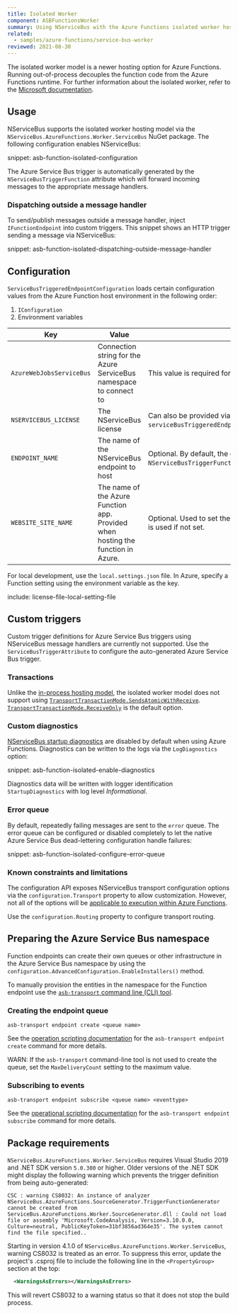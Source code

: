 ```yaml
---
title: Isolated Worker
component: ASBFunctionsWorker
summary: Using NServiceBus with the Azure Functions isolated worker hosting model.
related:
  - samples/azure-functions/service-bus-worker
reviewed: 2021-08-30
---
```


The isolated worker model is a newer hosting option for Azure Functions. Running out-of-process decouples the function code from the Azure Functions runtime. For further information about the isolated worker, refer to the [Microsoft documentation](https://docs.microsoft.com/en-us/azure/azure-functions/dotnet-isolated-process-guide).

## Usage

NServiceBus supports the isolated worker hosting model via the `NServiceBus.AzureFunctions.Worker.ServiceBus` NuGet package. The following configuration enables NServiceBus:

snippet: asb-function-isolated-configuration

The Azure Service Bus trigger is automatically generated by the `NServiceBusTriggerFunction` attribute which will forward incoming messages to the appropriate message handlers.

### Dispatching outside a message handler

To send/publish messages outside a message handler, inject `IFunctionEndpoint` into custom triggers. This snippet shows an HTTP trigger sending a message via NServiceBus:

snippet: asb-function-isolated-dispatching-outside-message-handler

## Configuration

`ServiceBusTriggeredEndpointConfiguration` loads certain configuration values from the Azure Function host environment in the following order:

1. `IConfiguration`
2. Environment variables

| Key                      | Value      | Notes     |
|--------------------------|------------|-----------|
| `AzureWebJobsServiceBus` | Connection string for the Azure ServiceBus namespace to connect to | This value is required for `ServiceBusTriggerAttribute`. |
| `NSERVICEBUS_LICENSE`    | The NServiceBus license | Can also be provided via `serviceBusTriggeredEndpointConfig.AdvancedConfiguration.License(...)`. |
| `ENDPOINT_NAME`          | The name of the NServiceBus endpoint to host | Optional. By default, the endpoint name is derived from the `NServiceBusTriggerFunction` attribute. |
| `WEBSITE_SITE_NAME`      | The name of the Azure Function app. Provided when hosting the function in Azure. | Optional. Used to set the NServiceBus [host identifier](/nservicebus/hosting/override-hostid.md). Local machine name is used if not set. |

For local development, use the `local.settings.json` file. In Azure, specify a Function setting using the environment variable as the key.

include: license-file-local-setting-file

## Custom triggers

Custom trigger definitions for Azure Service Bus triggers using NServiceBus message handlers are currently not supported. Use the `ServiceBusTriggerAttribute` to configure the auto-generated Azure Service Bus trigger.

### Transactions

Unlike the [in-process hosting model](/nservicebus/hosting/azure-functions-service-bus/in-process/), the isolated worker model does not support using [`TransportTransactionMode.SendsAtomicWithReceive`](/transports/transactions.md#transactions-transport-transaction-sends-atomic-with-receive). [`TransportTransactionMode.ReceiveOnly`](/transports/transactions.md#transactions-transport-transaction-receive-only) is the default option.

### Custom diagnostics

[NServiceBus startup diagnostics](/nservicebus/hosting/startup-diagnostics.md) are disabled by default when using Azure Functions. Diagnostics can be written to the logs via the `LogDiagnostics` option:

snippet: asb-function-isolated-enable-diagnostics

Diagnostics data will be written with logger identification `StartupDiagnostics` with log level *Informational*.

### Error queue

By default, repeatedly failing messages are sent to the `error` queue. The error queue can be configured or disabled completely to let the native Azure Service Bus dead-lettering configuration handle failures:

snippet: asb-function-isolated-configure-error-queue

### Known constraints and limitations

The configuration API exposes NServiceBus transport configuration options via the `configuration.Transport` property to allow customization. However, not all of the options will be [applicable to execution within Azure Functions](./analyzers.md).

Use the `configuration.Routing` property to configure transport routing.

## Preparing the Azure Service Bus namespace

Function endpoints can create their own queues or other infrastructure in the Azure Service Bus namespace by using the `configuration.AdvancedConfiguration.EnableInstallers()` method.

To manually provision the entities in the namespace for the Function endpoint use the [`asb-transport` command line (CLI) tool](/transports/azure-service-bus/operational-scripting.md).

### Creating the endpoint queue

```
asb-transport endpoint create <queue name>
```

See the [operation scripting documentation](/transports/azure-service-bus/operational-scripting.md#operational-scripting-asb-transport-endpoint-create) for the `asb-transport endpoint create` command for more details.

WARN: If the `asb-transport` command-line tool is not used to create the queue, set the `MaxDeliveryCount` setting to the maximum value.

### Subscribing to events

```
asb-transport endpoint subscribe <queue name> <eventtype>
```

See the [operational scripting documentation](/transports/azure-service-bus/operational-scripting.md#operational-scripting-asb-transport-endpoint-subscribe) for the `asb-transport endpoint subscribe` command for more details.

## Package requirements

`NServiceBus.AzureFunctions.Worker.ServiceBus` requires Visual Studio 2019 and .NET SDK version `5.0.300` or higher. Older versions of the .NET SDK might display the following warning which prevents the trigger definition from being auto-generated:

```
CSC : warning CS8032: An instance of analyzer NServiceBus.AzureFunctions.SourceGenerator.TriggerFunctionGenerator cannot be created from ServiceBus.AzureFunctions.Worker.SourceGenerator.dll : Could not load file or assembly 'Microsoft.CodeAnalysis, Version=3.10.0.0, Culture=neutral, PublicKeyToken=31bf3856ad364e35'. The system cannot find the file specified..
```

Starting in version 4.1.0 of `NServiceBus.AzureFunctions.Worker.ServiceBus`, warning CS8032 is treated as an error. To suppress this error, update the project's .csproj file to include the following line in the `<PropertyGroup>` section at the top:

```xml
  <WarningsAsErrors></WarningsAsErrors>
```

This will revert CS8032 to a warning status so that it does not stop the build process.
